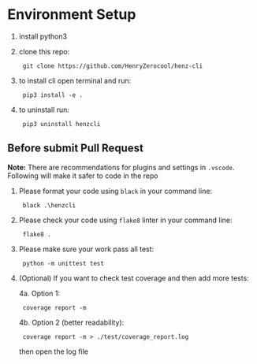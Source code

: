 # Environment Setup

1. install python3
2. clone this repo:

        git clone https://github.com/HenryZerocool/henz-cli

3. to install cli open terminal and run:

        pip3 install -e .

4. to uninstall run:

        pip3 uninstall henzcli

## Before submit Pull Request

**Note:** There are recommendations for plugins and settings in `.vscode`. Following will make it safer to code in the repo

1. Please format your code using `black` in your command line:

        black .\henzcli

2. Please check your code using `flake8` linter in your command line:

        flake8 .

3. Please make sure your work pass all test:

        python -m unittest test

4. (Optional) If you want to check test coverage and then add more tests:

    4a. Option 1:

        coverage report -m

    4b. Option 2 (better readability):

        coverage report -m > ./test/coverage_report.log

    then open the log file

